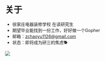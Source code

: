 # 关于


-  徐家庄电器装修学校 在读研究生
-  期望毕业能找到一份工作，好好做一个Gopher
-  邮箱：zchaoyu1126@gmail.com
-  状态：即将成为研三的焦虑🐕

![](https://s3.bmp.ovh/imgs/2022/02/0a069e12eb773a23.jpg)
